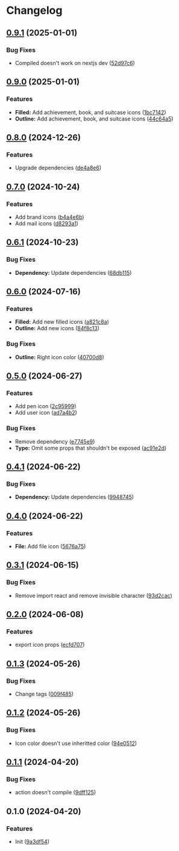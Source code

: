 # Changelog

## [0.9.1](https://github.com/Irimold/react-icons/compare/v0.9.0...v0.9.1) (2025-01-01)


### Bug Fixes

* Compiled doesn't work on nextjs dev ([52d97c6](https://github.com/Irimold/react-icons/commit/52d97c6273c46d1e1bba244e8a105f411b1a9f80))

## [0.9.0](https://github.com/Irimold/react-icons/compare/v0.8.0...v0.9.0) (2025-01-01)


### Features

* **Filled:** Add achievement, book, and suitcase icons ([1bc7142](https://github.com/Irimold/react-icons/commit/1bc714277d4196613957fe811064a1fd237197f9))
* **Outline:** Add achievement, book, and suitcase icons ([44c64a5](https://github.com/Irimold/react-icons/commit/44c64a5cdc4603167035bfd200263b422c60eee5))

## [0.8.0](https://github.com/Irimold/react-icons/compare/v0.7.0...v0.8.0) (2024-12-26)


### Features

* Upgrade dependencies ([de4a8e6](https://github.com/Irimold/react-icons/commit/de4a8e60abd9d3c816501f7bde3304bbc8946635))

## [0.7.0](https://github.com/Irimold/react-icons/compare/v0.6.1...v0.7.0) (2024-10-24)


### Features

* Add brand icons ([b4a4e6b](https://github.com/Irimold/react-icons/commit/b4a4e6b6fe1d7ff9d64798509e118d50c479d538))
* Add mail icons ([d8293a1](https://github.com/Irimold/react-icons/commit/d8293a1ddfe18329ab6447f30c0f54858ff347a3))

## [0.6.1](https://github.com/Irimold/react-icons/compare/v0.6.0...v0.6.1) (2024-10-23)


### Bug Fixes

* **Dependency:** Update dependencies ([68db115](https://github.com/Irimold/react-icons/commit/68db115124a4355809c7a7a1dbe460615d68449b))

## [0.6.0](https://github.com/Irimold/react-icons/compare/v0.5.0...v0.6.0) (2024-07-16)


### Features

* **Filled:** Add new filled icons ([a821c8a](https://github.com/Irimold/react-icons/commit/a821c8a3f08859c649509eec491e84aa858b4772))
* **Outline:** Add new icons ([84f8c13](https://github.com/Irimold/react-icons/commit/84f8c13a2d78dd776b5278c5a2e774c8621994a0))


### Bug Fixes

* **Outline:** Right icon color ([40700d8](https://github.com/Irimold/react-icons/commit/40700d8cf90755559a31c57b455c1b885d2df8f3))

## [0.5.0](https://github.com/Irimold/react-icons/compare/v0.4.1...v0.5.0) (2024-06-27)


### Features

* Add pen icon ([2c95999](https://github.com/Irimold/react-icons/commit/2c959996411f71f29dc7d2bea6c5e9fe3b46b6b3))
* Add user icon ([ad7a4b2](https://github.com/Irimold/react-icons/commit/ad7a4b287ca4eddf2215ec6544ddfe948de1952b))


### Bug Fixes

* Remove dependency ([e7745e9](https://github.com/Irimold/react-icons/commit/e7745e9ba1cd3b274bd9dc54fddb6382e3d22f72))
* **Type:** Omit some props that shouldn't be exposed ([ac91e2d](https://github.com/Irimold/react-icons/commit/ac91e2d7036965fff81a95e0b60bc815ee7ac728))

## [0.4.1](https://github.com/Irimold/react-icons/compare/v0.4.0...v0.4.1) (2024-06-22)


### Bug Fixes

* **Dependency:** Update dependencies ([9948745](https://github.com/Irimold/react-icons/commit/99487458f9edfddf1b42ed055dbcb1e4a7e7f307))

## [0.4.0](https://github.com/Irimold/react-icons/compare/v0.3.1...v0.4.0) (2024-06-22)


### Features

* **File:** Add file icon ([5676a75](https://github.com/Irimold/react-icons/commit/5676a75725014bf0904100f214ead4088751e305))

## [0.3.1](https://github.com/Irimold/react-icons/compare/v0.3.0...v0.3.1) (2024-06-15)


### Bug Fixes

* Remove import react and remove invisible character ([93d2cac](https://github.com/Irimold/react-icons/commit/93d2cac3588057fa6242fc4020ec7d53d91e189c))

## [0.2.0](https://github.com/Irimold/react-icons/compare/v0.1.3...v0.2.0) (2024-06-08)


### Features

* export icon props ([ecfd707](https://github.com/Irimold/react-icons/commit/ecfd70715dee72375cb411cf4bf3d4c6ea606ae7))

## [0.1.3](https://github.com/Irimold/react-icons/compare/v0.1.2...v0.1.3) (2024-05-26)


### Bug Fixes

* Change tags ([009f485](https://github.com/Irimold/react-icons/commit/009f4854ff297886edb2ae9a2e76452c33087f98))

## [0.1.2](https://github.com/Irimold/react-icons/compare/v0.1.1...v0.1.2) (2024-05-26)


### Bug Fixes

* Icon color doesn't use inheritted color ([94e0512](https://github.com/Irimold/react-icons/commit/94e0512ad276a573565abca65631f262464af9a4))

## [0.1.1](https://github.com/Irimold/react-icons/compare/v0.1.0...v0.1.1) (2024-04-20)


### Bug Fixes

* action doesn't compile ([9dff125](https://github.com/Irimold/react-icons/commit/9dff125cd2acc787c741b0b24c1320227a0b8a25))

## 0.1.0 (2024-04-20)


### Features

* Init ([9a3df54](https://github.com/Irimold/react-icons/commit/9a3df541d8912fd3fca7d593af2e6e588e727e4a))
